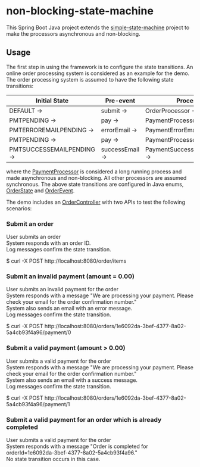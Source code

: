 # non-blocking-state-machine

This Spring Boot Java project extends the [simple-state-machine](https://github.com/mapteb/simple-state-machine) project to make the processors asynchronous and non-blocking.

## Usage

The first step in using the framework is to configure the state transitions. 
An online order processing system is considered as an example for the demo. The order processing system is assumed to have the following state transitions:

|Initial State |Pre-event |   Processor    |        Post-event  |  Final State  |
| --- | --- | --- | --- | --- |  
|DEFAULT    ->|  submit ->| OrderProcessor ->| orderCreated   -> |PMTPENDING |
|PMTPENDING -> | pay    ->| PaymentProcessor ->| paymentError   -> |PMTERROREMAILPENDING |
|PMTERROREMAILPENDING -> | errorEmail    ->| PaymentErrorEmailProcessor ->| pmtErrorEmailSent   -> |PMTPENDING |
|PMTPENDING ->|  pay    ->| PaymentProcessor ->| paymentSuccess ->| PMTSUCCESSEMAILPENDING |
|PMTSUCCESSEMAILPENDING -> | successEmail    ->| PaymentSuccessEmailProcessor ->| pmtSuccessEmailSent   -> |COMPLETED |

where the [PaymentProcessor](https://github.com/mapteb/non-blocking-state-machine/blob/master/src/main/java/rnd/statemachine/order/PaymentProcessor.java) is considered a long running process and made asynchronous and non-blocking. All other processors are assumed synchronous. The above state transitions are configured in Java enums, [OrderState](https://github.com/mapteb/non-blocking-state-machine/blob/master/src/main/java/rnd/statemachine/order/OrderState.java) and [OrderEvent](https://github.com/mapteb/non-blocking-state-machine/blob/master/src/main/java/rnd/statemachine/order/OrderEvent.java).

The demo includes an [OrderController](https://github.com/mapteb/non-blocking-state-machine/blob/master/src/main/java/rnd/statemachine/order/OrderController.java) with two APIs to test the following scenarios:

### Submit an order

User submits an order\
System responds with an order ID.\
Log messages confirm the state transition.

$ curl -X POST http://localhost:8080/order/items

### Submit an invalid payment (amount = 0.00)

User submits an invalid payment for the order\
System responds with a message "We are processing your payment. Please check your email for the order confirmation number."\
System also sends an email with an error message.\
Log messages confirm the state transition.

$ curl -X POST http://localhost:8080/orders/1e6092da-3bef-4377-8a02-5a4cb93f4a96/payment/0

### Submit a valid payment (amount > 0.00)

User submits a valid payment for the order\
System responds with a message "We are processing your payment. Please check your email for the order confirmation number."\
System also sends an email with a success message.\
Log messages confirm the state transition.


$ curl -X POST http://localhost:8080/orders/1e6092da-3bef-4377-8a02-5a4cb93f4a96/payment/1

### Submit a valid payment for an order which is already completed

User submits a valid payment for the order\
System responds with a message "Order is completed for orderId=1e6092da-3bef-4377-8a02-5a4cb93f4a96."\
No state transition occurs in this case.


